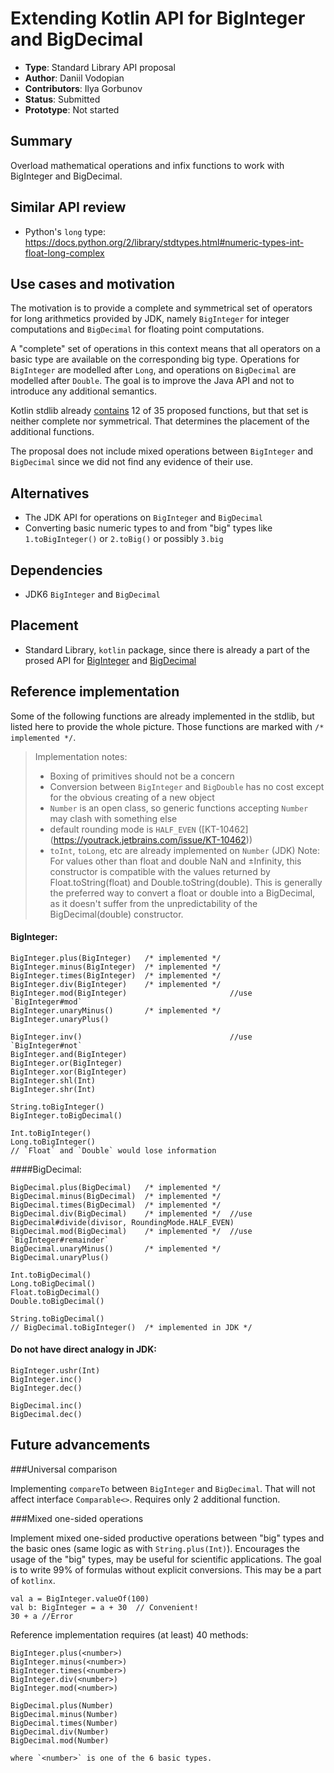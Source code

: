 
# Extending Kotlin API for BigInteger and BigDecimal

* **Type**: Standard Library API proposal
* **Author**: Daniil Vodopian
* **Contributors**: Ilya Gorbunov
* **Status**: Submitted
* **Prototype**: Not started


## Summary

Overload mathematical operations and infix functions to work with BigInteger and BigDecimal.

## Similar API review

* Python's `long` type: https://docs.python.org/2/library/stdtypes.html#numeric-types-int-float-long-complex

## Use cases and motivation

The motivation is to provide a complete and symmetrical set of operators for long arithmetics provided by JDK, namely `BigInteger` for integer computations and `BigDecimal` for floating point computations. 

A "complete" set of operations in this context means that all operators on a basic type are available on the corresponding big type. Operations for `BigInteger` are modelled after `Long`, and operations on `BigDecimal` are modelled after `Double`. The goal is to improve the Java API and not to introduce any additional semantics.

Kotlin stdlib already [contains](https://github.com/JetBrains/kotlin/blob/master/libraries/stdlib/src/kotlin/util/BigNumbers.kt) 12 of 35 proposed functions, but that set is neither complete nor symmetrical. That determines the placement of the additional functions.  

The proposal does not include mixed operations between `BigInteger` and `BigDecimal` since we did not find any evidence of their use.

## Alternatives

* The JDK API for operations on `BigInteger` and `BigDecimal`
* Converting basic numeric types to and from "big" types like `1.toBigInteger()` or `2.toBig()` or possibly `3.big`

## Dependencies

* JDK6 `BigInteger` and `BigDecimal`

## Placement

* Standard Library, `kotlin` package, since there is already a part of the prosed API for [BigInteger](https://kotlinlang.org/api/latest/jvm/stdlib/kotlin/java.math.-big-integer/) and [BigDecimal](https://kotlinlang.org/api/latest/jvm/stdlib/kotlin/java.math.-big-decimal/)

## Reference implementation

Some of the following functions are already implemented in the stdlib, but listed here to provide the whole picture. Those functions are marked with `/* implemented */`.

>Implementation notes:
>
> - Boxing of primitives should not be a concern
> - Conversion between `BigInteger` and `BigDouble` has no cost except for the obvious creating of a new object
> - `Number` is an open class, so generic functions accepting `Number` may clash with something else
> - default rounding mode is `HALF_EVEN` ([KT-10462] (https://youtrack.jetbrains.com/issue/KT-10462))
> - `toInt`, `toLong`, etc are already implemented on `Number`
> (JDK) Note: For values other than float and double NaN and ±Infinity, this constructor is compatible with the values returned by Float.toString(float) and Double.toString(double). This is generally the preferred way to convert a float or double into a BigDecimal, as it doesn't suffer from the unpredictability of the BigDecimal(double) constructor.

#### BigInteger:

    BigInteger.plus(BigInteger)   /* implemented */
    BigInteger.minus(BigInteger)  /* implemented */
    BigInteger.times(BigInteger)  /* implemented */
    BigInteger.div(BigInteger)    /* implemented */
    BigInteger.mod(BigInteger)                       //use `BigInteger#mod`
    BigInteger.unaryMinus()       /* implemented */
    BigInteger.unaryPlus()
    
    BigInteger.inv()                                 //use `BigInteger#not`
    BigInteger.and(BigInteger)
    BigInteger.or(BigInteger)
    BigInteger.xor(BigInteger)
    BigInteger.shl(Int)
    BigInteger.shr(Int)
    
    String.toBigInteger()
    BigInteger.toBigDecimal()
    
    Int.toBigInteger()
    Long.toBigInteger()
    // `Float` and `Double` would lose information
    
####BigDecimal:

    BigDecimal.plus(BigDecimal)   /* implemented */
    BigDecimal.minus(BigDecimal)  /* implemented */
    BigDecimal.times(BigDecimal)  /* implemented */
    BigDecimal.div(BigDecimal)    /* implemented */  //use  BigDecimal#divide(divisor, RoundingMode.HALF_EVEN)
    BigDecimal.mod(BigDecimal)    /* implemented */  //use `BigInteger#remainder`
    BigDecimal.unaryMinus()       /* implemented */
    BigDecimal.unaryPlus()

    Int.toBigDecimal() 
    Long.toBigDecimal() 
    Float.toBigDecimal() 
    Double.toBigDecimal()
     
    String.toBigDecimal()
    // BigDecimal.toBigInteger()  /* implemented in JDK */
    
#### Do not have direct analogy in JDK:

    BigInteger.ushr(Int)
    BigInteger.inc()
    BigInteger.dec()

    BigDecimal.inc()
    BigDecimal.dec()
	
## Future advancements

###Universal comparison

Implementing `compareTo` between `BigInteger` and `BigDecimal`. That will not affect interface  `Comparable<>`. Requires only 2 additional function.

###Mixed one-sided operations

Implement mixed one-sided productive operations between "big" types and the basic ones (same logic as with `String.plus(Int)`). Encourages the usage of the "big" types, may be useful for scientific applications. The goal is to write 99% of formulas without explicit conversions. This may be a part of  `kotlinx`.

    val a = BigInteger.valueOf(100)
    val b: BigInteger = a + 30  // Convenient!
    30 + a //Error

Reference implementation requires (at least) 40 methods:

    BigInteger.plus(<number>)
    BigInteger.minus(<number>)
    BigInteger.times(<number>)
    BigInteger.div(<number>)
    BigInteger.mod(<number>)
	
    BigDecimal.plus(Number)
    BigDecimal.minus(Number)
    BigDecimal.times(Number)
    BigDecimal.div(Number)
    BigDecimal.mod(Number)
    
    where `<number>` is one of the 6 basic types. 
